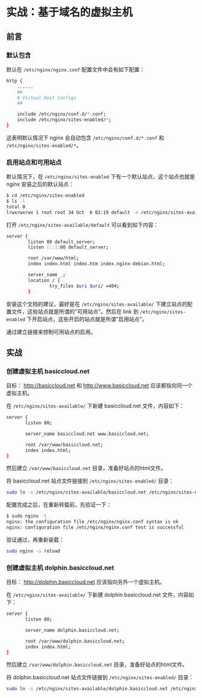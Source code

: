 # 实战：基于域名的虚拟主机

## 前言

### 默认包含

默认在 `/etc/nginx/nginx.conf` 配置文件中会有如下配置：

```bash
http {
	......
    ##
    # Virtual Host Configs
    ##

    include /etc/nginx/conf.d/*.conf;
    include /etc/nginx/sites-enabled/*;
}
```

这表明默认情况下 nginx 会自动包含 `/etc/nginx/conf.d/*.conf` 和 `/etc/nginx/sites-enabled/*`。

### 启用站点和可用站点

默认情况下，在 `/etc/nginx/sites-enabled` 下有一个默认站点，这个站点也就是 nginx 安装之后的默认站点：

```bash
$ cd /etc/nginx/sites-enabled
$ ls -l
total 0
lrwxrwxrwx 1 root root 34 Oct  6 02:19 default -> /etc/nginx/sites-available/default
```

打开 `/etc/nginx/sites-available/default` 可以看到如下内容：

```bash
server {
        listen 80 default_server;
        listen [::]:80 default_server;

		root /var/www/html;
        index index.html index.htm index.nginx-debian.html;

        server_name _;
        location / {
                try_files $uri $uri/ =404;
        }
```

安装这个文档的建议，最好是在 `/etc/nginx/sites-available/` 下建立站点的配置文件，这些站点就是所谓的"可用站点"。然后在 link 到 `/etc/nginx/sites-enabled` 下开启站点，这些开启的站点就是所谓"启用站点"。

通过建立链接来控制可用站点的启用。

## 实战

### 创建虚拟主机 basiccloud.net

目标： http://basiccloud.net 和 http://www.basiccloud.net 应该都指向同一个虚拟主机。

在 `/etc/nginx/sites-available/` 下新建 basiccloud.net 文件，内容如下：

```bash
server {
       listen 80;

       server_name basiccloud.net www.basiccloud.net;

       root /var/www/basiccloud.net;
       index index.html;
}

```

然后建立 `/var/www/basiccloud.net` 目录，准备好站点的html文件。

将 basiccloud.net 站点文件链接到 `/etc/nginx/sites-enabled/` 目录：

```bash
sudo ln -s /etc/nginx/sites-available/basiccloud.net /etc/nginx/sites-enabled/basiccloud.net
```

配置完成之后，在重新转载前，先验证一下：

```bash
$ sudo nginx -t
nginx: the configuration file /etc/nginx/nginx.conf syntax is ok
nginx: configuration file /etc/nginx/nginx.conf test is successful
```

验证通过，再重新装载：

```bash
sudo nginx -s reload
```

### 创建虚拟主机 dolphin.basiccloud.net

目标： http://dolphin.basiccloud.net 应该指向另外一个虚拟主机。

在 `/etc/nginx/sites-available/` 下新建 dolphin.basiccloud.net 文件，内容如下：

```bash
server {
       listen 80;

       server_name dolphin.basiccloud.net;

       root /var/www/dolphin.basiccloud.net;
       index index.html;
}

```

然后建立 `/var/www/dolphin.basiccloud.net` 目录，准备好站点的html文件。

将 dolphin.basiccloud.net 站点文件链接到 `/etc/nginx/sites-enabled/` 目录：

```bash
sudo ln -s /etc/nginx/sites-available/dolphin.basiccloud.net /etc/nginx/sites-enabled/dolphin.basiccloud.net
```
